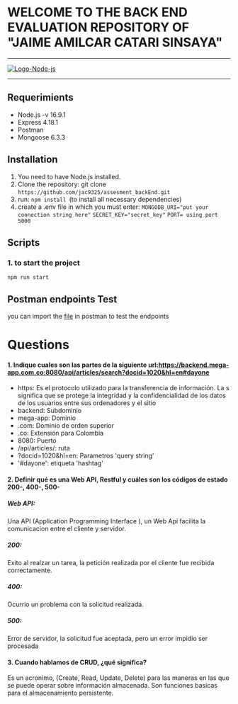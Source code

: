 # WELCOME TO THE BACK END EVALUATION REPOSITORY OF "JAIME AMILCAR CATARI SINSAYA"

---

[![Logo-Node-js](https://ugeek.github.io/blog/images-blog/node.png "Logo-Node-js")](http://https://ugeek.github.io/blog/images-blog/node.png "Logo-Node-js")

---

## Requerimients

- Node.js -v 16.9.1
- Express 4.18.1
- Postman
- Mongoose 6.3.3

## Installation

1. You need to have Node.js installed.
2. Clone the repository: git clone
   `https://github.com/jac9325/assesment_backEnd.git`
3. run: `npm install `(to install all necessary dependencies)
4. create a .env file in which you must enter:
   `MONGODB_URI="put your connection string here"`
   `SECRET_KEY="secret_key"`
   `PORT= using port 5000`

## Scripts

### 1. to start the project

`npm run start`

## Postman endpoints Test

you can import the [file](htthttps://github.com/jac9325/assesment_backEnd/blob/master/api-favs.postman_collection.jsonp:// "file") in postman to test the endpoints

# Questions

#### 1. Indique cuales son las partes de la siguiente url:https://backend.mega-app.com.co:8080/api/articles/search?docid=1020&hl=en#dayone

- https: Es el protocolo utilizado para la transferencia de información. La s significa que se protege la integridad y la confidencialidad de los datos de los usuarios entre sus ordenadores y el sitio
- backend: Subdominio
- mega-app: Dominio
- .com: Dominio de orden superior
- .co: Extensión para Colombia
- 8080: Puerto
- /api/articles/: ruta
- ?docid=1020&hl=en: Parametros 'query string'
- '#dayone': etiqueta 'hashtag'

#### 2. Definir qué es una Web API, Restful y cuáles son los códigos de estado 200-, 400-, 500-

##### Web API:

Una API (Application Programming Interface ), un Web Api facilita la comunicacion entre el cliente y servidor.

##### 200:

Exito al realzar un tarea, la petición realizada por el cliente fue recibida correctamente.

##### 400:

Ocurrio un problema con la solicitud realizada.

##### 500:

Error de servidor, la solicitud fue aceptada, pero un error impidio ser procesada

#### 3. Cuando hablamos de CRUD, ¿qué significa?

Es un acronimo, (Create, Read, Update, Delete) para las maneras en las que se puede operar sobre información almacenada. Son funciones basicas para el almacenamiento persistente.
